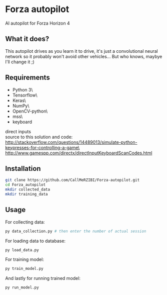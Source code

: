 # Forza autopilot

AI autopilot for Forza Horizon 4

## What it does?

This autopilot drives as you learn it to drive, it's just a convolutional neural network so it probably won't avoid other vehicles... But who knows, maybye I'll change it ;)

## Requirements

 * Python 3\
 * Tensorflow\
 * Keras\
 * NumPy\
 * OpenCV-python\
 * mss\
 * keyboard

direct inputs\
source to this solution and code: http://stackoverflow.com/questions/14489013/simulate-python-keypresses-for-controlling-a-game\
http://www.gamespp.com/directx/directInputKeyboardScanCodes.html

## Installation

```bash
git clone https://github.com/CallMeRZIBI/Forza-autopilot.git
cd Forza_autopilot
mkdir collected_data
mkdir training_data
```

## Usage

For collecting data:
```bash
py data_collection.py # then enter the number of actual session
```

For loading data to database:
```bash
py load_data.py
```

For training model:
```bash
py train_model.py
```

And lastly for running trained model:
```bash
py run_model.py
```